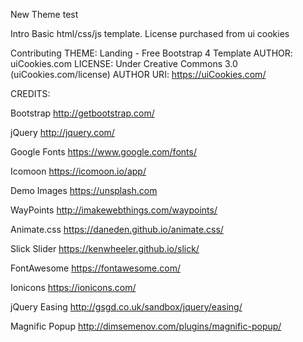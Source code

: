 New Theme test

Intro
Basic html/css/js template. License purchased from ui cookies

Contributing
THEME: Landing - Free Bootstrap 4 Template
AUTHOR: uiCookies.com
LICENSE: Under Creative Commons 3.0 (uiCookies.com/license)
AUTHOR URI: https://uiCookies.com/


CREDITS:

Bootstrap
http://getbootstrap.com/

jQuery
http://jquery.com/

Google Fonts
https://www.google.com/fonts/

Icomoon
https://icomoon.io/app/

Demo Images
https://unsplash.com

WayPoints
http://imakewebthings.com/waypoints/

Animate.css
https://daneden.github.io/animate.css/

Slick Slider
https://kenwheeler.github.io/slick/

FontAwesome
https://fontawesome.com/

Ionicons
https://ionicons.com/

jQuery Easing
http://gsgd.co.uk/sandbox/jquery/easing/

Magnific Popup
http://dimsemenov.com/plugins/magnific-popup/
